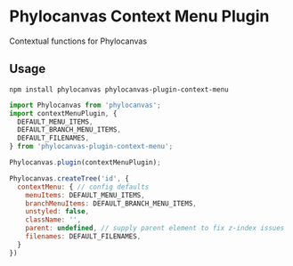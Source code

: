 # Phylocanvas Context Menu Plugin
Contextual functions for Phylocanvas

## Usage
```
npm install phylocanvas phylocanvas-plugin-context-menu
```
```javascript
import Phylocanvas from 'phylocanvas';
import contextMenuPlugin, {
  DEFAULT_MENU_ITEMS,
  DEFAULT_BRANCH_MENU_ITEMS,
  DEFAULT_FILENAMES,
} from 'phylocanvas-plugin-context-menu';

Phylocanvas.plugin(contextMenuPlugin);

Phylocanvas.createTree('id', {
  contextMenu: { // config defaults
    menuItems: DEFAULT_MENU_ITEMS,
    branchMenuItems: DEFAULT_BRANCH_MENU_ITEMS, 
    unstyled: false,
    className: '',
    parent: undefined, // supply parent element to fix z-index issues
    filenames: DEFAULT_FILENAMES, 
  }
})
```
